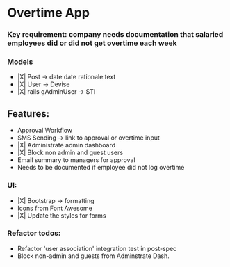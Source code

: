 # Overtime App

### Key requirement: company needs documentation that salaried employees did or did not get overtime each week

### Models

- |X| Post -> date:date rationale:text
- |X| User -> Devise
- |X| rails gAdminUser -> STI

## Features:
- Approval Workflow
- SMS Sending -> link to approval or overtime input
- |X| Administrate admin dashboard
- |X| Block non admin and guest users
- Email summary to managers for approval
- Needs to be documented if employee did not log overtime
### UI:

- |X| Bootstrap -> formatting
- Icons from Font Awesome
- |X| Update the styles for forms

### Refactor todos:

- Refactor 'user association' integration test in post-spec 
- Block non-admin and guests from Adminstrate Dash.